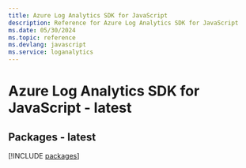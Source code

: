 ```yaml
---
title: Azure Log Analytics SDK for JavaScript
description: Reference for Azure Log Analytics SDK for JavaScript
ms.date: 05/30/2024
ms.topic: reference
ms.devlang: javascript
ms.service: loganalytics
---
```

# Azure Log Analytics SDK for JavaScript - latest
## Packages - latest
[!INCLUDE [packages](log-analytics-index.md)]